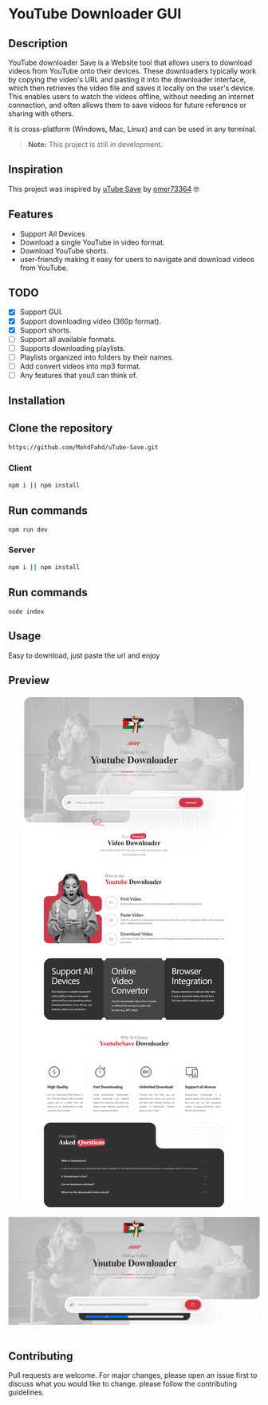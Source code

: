 # YouTube Downloader GUI

## Description

YouTube downloader Save is a Website tool that allows users to download videos from YouTube onto their devices. These downloaders typically work by copying the video's URL and pasting it into the downloader interface, which then retrieves the video file and saves it locally on the user's device. This enables users to watch the videos offline, without needing an internet connection, and often allows them to save videos for future reference or sharing with others.

it is cross-platform (Windows, Mac, Linux) and can be used in any terminal.

> **Note:** This project is still in development.

## Inspiration

This project was inspired by [uTube Save](https://github.com/omer73364/uTube/) by [omer73364](https://github.com/omer73364) 🤓

## Features

- Support All Devices
- Download a single YouTube in video format.
- Download YouTube shorts.
- user-friendly making it easy for users to navigate and download videos from YouTube.

## TODO

- [x] Support GUI.
- [x] Support downloading video (360p format).
- [x] Support shorts.
- [ ] Support all available formats.
- [ ] Supports downloading playlists.
- [ ] Playlists organized into folders by their names.
- [ ] Add convert videos into mp3 format.
- [ ] Any features that you/I can think of.

## Installation

## Clone the repository

```bash
https://github.com/MohdFahd/uTube-Save.git
```

### Client

```bash
npm i || npm install
```

## Run commands

```
npm run dev
```

### Server

```bash
npm i || npm install
```

## Run commands

```
node index
```

## Usage

Easy to download, just paste the url and enjoy

## Preview
<div style="text-align: center;">
    <img src="imgs/main.png" />
    <br />
    <br />
    <img src="imgs/2.png" />
    <br />
    <br />

</div>

## Contributing

Pull requests are welcome. For major changes, please open an issue first to discuss what you would like to change.
please follow the contributing guidelines.
